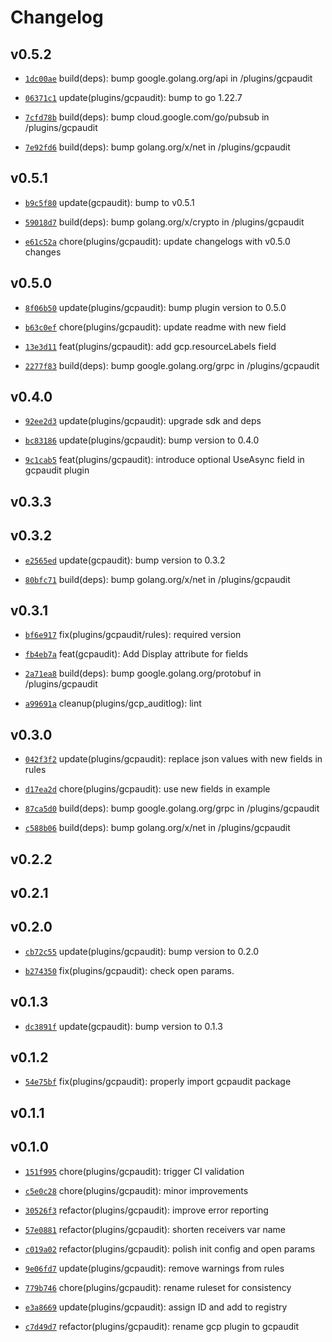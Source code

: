 # Changelog

## v0.5.2

* [`1dc00ae`](https://github.com/falcosecurity/plugins/commit/1dc00aea) build(deps): bump google.golang.org/api in /plugins/gcpaudit

* [`06371c1`](https://github.com/falcosecurity/plugins/commit/06371c10) update(plugins/gcpaudit): bump to go 1.22.7

* [`7cfd78b`](https://github.com/falcosecurity/plugins/commit/7cfd78bb) build(deps): bump cloud.google.com/go/pubsub in /plugins/gcpaudit

* [`7e92fd6`](https://github.com/falcosecurity/plugins/commit/7e92fd6e) build(deps): bump golang.org/x/net in /plugins/gcpaudit


## v0.5.1

* [`b9c5f80`](https://github.com/falcosecurity/plugins/commit/b9c5f803) update(gcpaudit): bump to v0.5.1

* [`59018d7`](https://github.com/falcosecurity/plugins/commit/59018d70) build(deps): bump golang.org/x/crypto in /plugins/gcpaudit

* [`e61c52a`](https://github.com/falcosecurity/plugins/commit/e61c52a3) chore(plugins/gcpaudit): update changelogs with v0.5.0 changes


## v0.5.0

* [`8f06b50`](https://github.com/falcosecurity/plugins/commit/8f06b508) update(plugins/gcpaudit): bump plugin version to 0.5.0

* [`b63c0ef`](https://github.com/falcosecurity/plugins/commit/b63c0efc) chore(plugins/gcpaudit): update readme with new field

* [`13e3d11`](https://github.com/falcosecurity/plugins/commit/13e3d11a) feat(plugins/gcpaudit): add gcp.resourceLabels field

* [`2277f83`](https://github.com/falcosecurity/plugins/commit/2277f83d) build(deps): bump google.golang.org/grpc in /plugins/gcpaudit


## v0.4.0

* [`92ee2d3`](https://github.com/falcosecurity/plugins/commit/92ee2d33) update(plugins/gcpaudit): upgrade sdk and deps

* [`bc83186`](https://github.com/falcosecurity/plugins/commit/bc831863) update(plugins/gcpaudit): bump version to 0.4.0

* [`9c1cab5`](https://github.com/falcosecurity/plugins/commit/9c1cab5a) feat(plugins/gcpaudit): introduce optional UseAsync field in gcpaudit plugin


## v0.3.3


## v0.3.2

* [`e2565ed`](https://github.com/falcosecurity/plugins/commit/e2565ed2) update(gcpaudit): bump version to 0.3.2

* [`80bfc71`](https://github.com/falcosecurity/plugins/commit/80bfc71e) build(deps): bump golang.org/x/net in /plugins/gcpaudit


## v0.3.1

* [`bf6e917`](https://github.com/falcosecurity/plugins/commit/bf6e917f) fix(plugins/gcpaudit/rules): required version

* [`fb4eb7a`](https://github.com/falcosecurity/plugins/commit/fb4eb7a5) feat(gcpaudit): Add Display attribute for fields

* [`2a71ea8`](https://github.com/falcosecurity/plugins/commit/2a71ea86) build(deps): bump google.golang.org/protobuf in /plugins/gcpaudit

* [`a99691a`](https://github.com/falcosecurity/plugins/commit/a99691aa) cleanup(plugins/gcp_auditlog): lint


## v0.3.0

* [`042f3f2`](https://github.com/falcosecurity/plugins/commit/042f3f28) update(plugins/gcpaudit): replace json values with new fields in rules

* [`d17ea2d`](https://github.com/falcosecurity/plugins/commit/d17ea2d5) chore(plugins/gcpaudit): use new fields in example

* [`87ca5d0`](https://github.com/falcosecurity/plugins/commit/87ca5d0e) build(deps): bump google.golang.org/grpc in /plugins/gcpaudit

* [`c588b06`](https://github.com/falcosecurity/plugins/commit/c588b064) build(deps): bump golang.org/x/net in /plugins/gcpaudit


## v0.2.2


## v0.2.1


## v0.2.0

* [`cb72c55`](https://github.com/falcosecurity/plugins/commit/cb72c559) update(plugins/gcpaudit): bump version to 0.2.0

* [`b274350`](https://github.com/falcosecurity/plugins/commit/b2743509) fix(plugins/gcpaudit): check open params.


## v0.1.3

* [`dc3891f`](https://github.com/falcosecurity/plugins/commit/dc3891f6) update(gcpaudit): bump version to 0.1.3


## v0.1.2

* [`54e75bf`](https://github.com/falcosecurity/plugins/commit/54e75bf3) fix(plugins/gcpaudit): properly import gcpaudit package


## v0.1.1


## v0.1.0

* [`151f995`](https://github.com/falcosecurity/plugins/commit/151f995c) chore(plugins/gcpaudit): trigger CI validation

* [`c5e0c28`](https://github.com/falcosecurity/plugins/commit/c5e0c285) chore(plugins/gcpaudit): minor improvements

* [`30526f3`](https://github.com/falcosecurity/plugins/commit/30526f31) refactor(plugins/gcpaudit): improve error reporting

* [`57e0881`](https://github.com/falcosecurity/plugins/commit/57e0881b) refactor(plugins/gcpaudit): shorten receivers var name

* [`c019a02`](https://github.com/falcosecurity/plugins/commit/c019a02f) refactor(plugins/gcpaudit): polish init config and open params

* [`9e06fd7`](https://github.com/falcosecurity/plugins/commit/9e06fd77) update(plugins/gcpaudit): remove warnings from rules

* [`779b746`](https://github.com/falcosecurity/plugins/commit/779b746f) chore(plugins/gcpaudit): rename ruleset for consistency

* [`e3a8669`](https://github.com/falcosecurity/plugins/commit/e3a86691) update(plugins/gcpaudit): assign ID and add to registry

* [`c7d49d7`](https://github.com/falcosecurity/plugins/commit/c7d49d7d) refactor(plugins/gcpaudit): rename gcp plugin to gcpaudit


